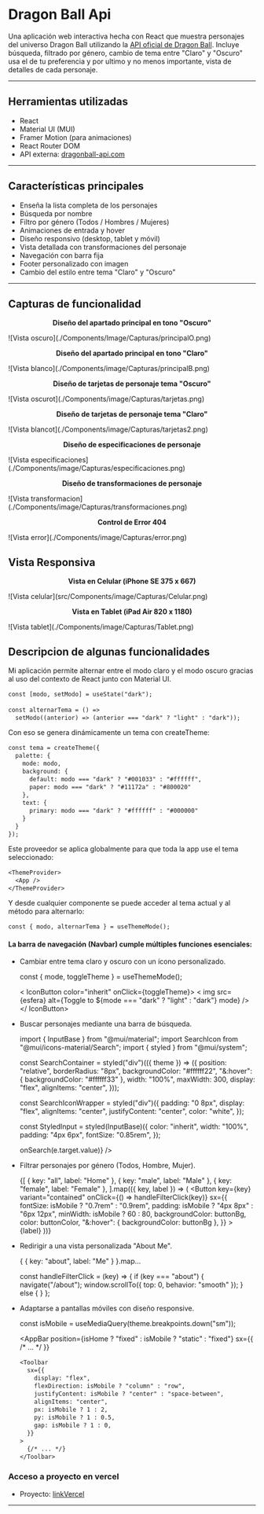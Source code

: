 # Dragon Ball Api

Una aplicación web interactiva hecha con React que muestra personajes del universo Dragon Ball utilizando la [API oficial de Dragon Ball](https://web.dragonball-api.com/). Incluye búsqueda, filtrado por género, cambio de tema entre "Claro" y "Oscuro" usa el de tu preferencia y  por ultimo y no menos importante, vista de detalles de cada personaje.

---

## Herramientas utilizadas

-  React
-  Material UI (MUI)
-  Framer Motion (para animaciones)
-  React Router DOM
-  API externa: [dragonball-api.com](https://web.dragonball-api.com/)

---

##  Características principales

-  Enseña la lista completa de los personajes
- Búsqueda por nombre
- Filtro por género (Todos / Hombres / Mujeres)
- Animaciones de entrada y hover
- Diseño responsivo (desktop, tablet y móvil)
- Vista detallada con transformaciones del personaje
- Navegación con barra fija
- Footer personalizado con imagen
- Cambio del estilo entre tema "Claro" y "Oscuro"

---

## Capturas de funcionalidad
<p align="center">
  <strong>Diseño del apartado principal en tono "Oscuro"</strong>
</p>
![Vista oscuro](./Components/Image/Capturas/principalO.png)

<p align="center">
  <strong>Diseño del apartado principal en tono "Claro"</strong>
</p>
![Vista blanco](./Components/image/Capturas/principalB.png)

<p align="center">
  <strong>Diseño de tarjetas de personaje tema "Oscuro"</strong>
</p>
![Vista oscurot](./Components/image/Capturas/tarjetas.png)

<p align="center">
  <strong>Diseño de tarjetas de personaje tema "Claro"</strong>
</p>
![Vista blancot](./Components/image/Capturas/tarjetas2.png)

<p align="center">
  <strong>Diseño de especificaciones de personaje </strong>
</p>
![Vista especificaciones](./Components/image/Capturas/especificaciones.png)

<p align="center">
  <strong>Diseño de transformaciones de personaje </strong>
</p>
![Vista transformacion](./Components/image/Capturas/transformaciones.png)

<p align="center">
  <strong>Control de Error 404 </strong>
</p>
![Vista error](./Components/image/Capturas/error.png)


##  Vista Responsiva
<p align="center">
  <strong>Vista en Celular (iPhone SE 375 x 667) </strong>
</p>
![Vista celular](src/Components/image/Capturas/Celular.png)

<p align="center">
  <strong>Vista en Tablet (iPad Air  820 x 1180) </strong>
</p>
![Vista tablet](./Components/image/Capturas/Tablet.png)


##  Descripcion de algunas funcionalidades

Mi aplicación permite alternar entre el modo claro y el modo oscuro gracias al uso del contexto de React junto con Material UI.

    const [modo, setModo] = useState("dark");
    
    const alternarTema = () =>
      setModo((anterior) => (anterior === "dark" ? "light" : "dark"));
    

Con eso se genera dinámicamente un tema con createTheme:

    const tema = createTheme({
      palette: {
        mode: modo,
        background: {
          default: modo === "dark" ? "#001033" : "#ffffff",
          paper: modo === "dark" ? "#11172a" : "#800020"
        },
        text: {
          primary: modo === "dark" ? "#ffffff" : "#000000"
        }
      }
    });
    

Este proveedor se aplica globalmente para que toda la app use el tema seleccionado:

    <ThemeProvider>
      <App />
    </ThemeProvider>
    

Y desde cualquier componente se puede acceder al tema actual y al método para alternarlo:

    const { modo, alternarTema } = useThemeMode();
    

####  La barra de navegación (Navbar) cumple múltiples funciones esenciales:

- Cambiar entre tema claro y oscuro con un ícono personalizado.

   
    
    
    const { mode, toggleTheme } = useThemeMode();
    
    
    < IconButton color="inherit" onClick={toggleTheme}>
      < img src={esfera} alt={Toggle to ${mode === "dark" ? "light" : "dark"} mode} />
    </ IconButton>
    

- Buscar personajes mediante una barra de búsqueda.

    
    import { InputBase } from "@mui/material";
    import SearchIcon from "@mui/icons-material/Search";
    import { styled } from "@mui/system";

    const SearchContainer = styled("div")(({ theme }) => ({
      position: "relative",
      borderRadius: "8px",
      backgroundColor: "#ffffff22",
      "&:hover": { backgroundColor: "#ffffff33" },
      width: "100%",
      maxWidth: 300,
      display: "flex",
      alignItems: "center",
    }));
    
    const SearchIconWrapper = styled("div")({
      padding: "0 8px",
      display: "flex",
      alignItems: "center",
      justifyContent: "center",
      color: "white",
    });
    
    const StyledInput = styled(InputBase)({
      color: "inherit",
      width: "100%",
      padding: "4px 6px",
      fontSize: "0.85rem",
    });
    
    <SearchContainer>
      <SearchIconWrapper>
        <SearchIcon sx={{ fontSize: isMobile ? 20 : 24 }} />
      </SearchIconWrapper>
      <StyledInput
        placeholder="Search character..."
        onChange={(e) => onSearch(e.target.value)}
      />
    </SearchContainer>

- Filtrar personajes por género (Todos, Hombre, Mujer).
    
	 
    {[
      { key: "all", label: "Home" },
      { key: "male", label: "Male" },
      { key: "female", label: "Female" },
    ].map(({ key, label }) => (
      <Button
        key={key}
        variant="contained"
        onClick={() => handleFilterClick(key)}
        sx={{
          fontSize: isMobile ? "0.7rem" : "0.9rem",
          padding: isMobile ? "4px 8px" : "6px 12px",
          minWidth: isMobile ? 60 : 80,
          backgroundColor: buttonBg,
          color: buttonColor,
          "&:hover": { backgroundColor: buttonBg },
        }}
      >
        {label}
      </Button>
    ))}
    

- Redirigir a una vista personalizada "About Me".
    
	
    { { key: "about", label: "Me" } }.map...

    const handleFilterClick = (key) => {
      if (key === "about") {
        navigate("/about");
        window.scrollTo({ top: 0, behavior: "smooth" });
      } else {
      }
    };
    

- Adaptarse a pantallas móviles con diseño responsive.

    
    const isMobile = useMediaQuery(theme.breakpoints.down("sm"));
    
    <AppBar
      position={isHome ? "fixed" : isMobile ? "static" : "fixed"}
      sx={{ /* ... */ }}
    >
      <Toolbar
        sx={{
          display: "flex",
          flexDirection: isMobile ? "column" : "row",
          justifyContent: isMobile ? "center" : "space-between",
          alignItems: "center",
          px: isMobile ? 1 : 2,
          py: isMobile ? 1 : 0.5,
          gap: isMobile ? 1 : 0,
        }}
      >
        {/* ... */}
      </Toolbar>
    </AppBar>
    

###  Acceso a proyecto en vercel
-  Proyecto: [linkVercel](https://web.dragonball-api.com/)

---